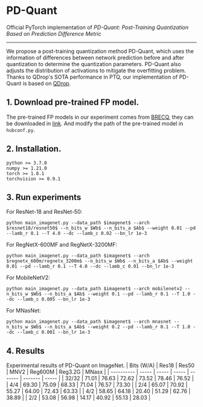 # PD-Quant
Official PyTorch implementation of *PD-Quant: Post-Training Quantization Based on Prediction Difference Metric*

---------------------------------------------------
We propose a post-training quantization method PD-Quant, which uses the information of differences between network prediction before and after quantization to determine the quantization parameters. 
PD-Quant also adjusts the distribution of activations to mitigate the overfitting problem.
Thanks to QDrop's SOTA performance in PTQ, our implementation of PD-Quant is based on [QDrop](https://github.com/wimh966/QDrop).

## 1. Download pre-trained FP model.
The pre-trained FP models in our experiment comes from [BRECQ](https://github.com/yhhhli/BRECQ), they can be downloaded in [link](https://github.com/yhhhli/BRECQ/releases/tag/v1.0).
And modify the path of the pre-trained model in `hubconf.py`.

## 2. Installation.
```
python >= 3.7.0
numpy >= 1.21.0
torch >= 1.8.1
torchvision >= 0.9.1
```

## 3. Run experiments
For ResNet-18 and ResNet-50:
```
python main_imagenet.py --data_path $imagenet$ --arch $resnet18/resnet50$ --n_bits_w $Wb$ --n_bits_a $Ab$ --weight 0.01 --pd --lamb_r 0.1 --T 4.0 --dc --lamb_c 0.02 --bn_lr 1e-3
```
For RegNetX-600MF and RegNetX-3200MF:
```
python main_imagenet.py --data_path $imagenet$ --arch $regnetx_600m/regnetx_3200m$ --n_bits_w $Wb$ --n_bits_a $Ab$ --weight 0.01 --pd --lamb_r 0.1 --T 4.0 --dc --lamb_c 0.01 --bn_lr 1e-3
```
For MobileNetV2:
```
python main_imagenet.py --data_path $imagenet$ --arch mobilenetv2 --n_bits_w $Wb$ --n_bits_a $Ab$ --weight 0.1 --pd --lamb_r 0.1 --T 1.0 --dc --lamb_c 0.005 --bn_lr 1e-3
```
For MNasNet:
```
python main_imagenet.py --data_path $imagenet$ --arch mnasnet --n_bits_w $Wb$ --n_bits_a $Ab$ --weight 0.2 --pd --lamb_r 0.1 --T 1.0 --dc --lamb_c 0.001 --bn_lr 1e-3
```

## 4. Results
Experimental results of PD-Quant on ImageNet.
| Bits (W/A) | Res18 | Res50 |  MNV2 | Reg600M | Reg3.2G | MNasx |
| ---------- | ----- | ----- | ----- | ------- | ------- | ----- |
|   32/32    | 71.01 | 76.63 | 72.62 |  73.52  |  78.46  | 76.52 |
|    4/4     | 69.30 | 75.09 | 68.33 |  71.04  |  76.57  | 73.30 |
|    2/4     | 65.07 | 70.92 | 55.27 |  64.00  |  72.43  | 63.33 |
|    4/2     | 58.65 | 64.18 | 20.40 |  51.29  |  62.76  | 38.89 |
|    2/2     | 53.08 | 56.98 | 14.17 |  40.92  |  55.13  | 28.03 |

